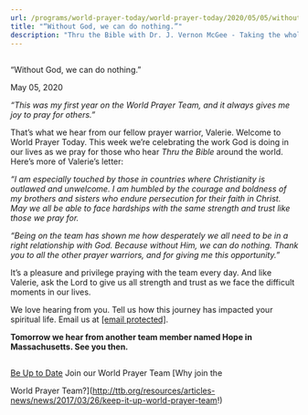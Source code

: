 ```yaml
---
url: /programs/world-prayer-today/world-prayer-today/2020/05/05/without-god-we-can-do-nothing-
title: "“Without God, we can do nothing.”"
description: "Thru the Bible with Dr. J. Vernon McGee - Taking the whole Word to the whole world"
---
```







## 
 “Without God, we can do nothing.”


May 05, 2020




*“This was my first year on the World Prayer Team, and it always gives me joy to pray for others.”* 


That’s what we hear from our fellow prayer warrior, Valerie. Welcome to World Prayer Today. This week we’re celebrating the work God is doing in our lives as we pray for those who hear *Thru the Bible* around the world. Here’s more of Valerie’s letter: 


*“I am especially touched by those in countries where Christianity is outlawed and unwelcome. I am humbled by the courage and boldness of my brothers and sisters who endure persecution for their faith in Christ. May we all be able to face hardships with the same strength and trust like those we pray for.*


*“Being on the team has shown me how desperately we all need to be in a right relationship with God. Because without Him, we can do nothing. Thank you to all the other prayer warriors, and for giving me this opportunity.”*


It’s a pleasure and privilege praying with the team every day. And like Valerie, ask the Lord to give us all strength and trust as we face the difficult moments in our lives.


We love hearing from you. Tell us how this journey has impacted your spiritual life. Email us at [[email protected]](/cdn-cgi/l/email-protection#aceec5cec0c9eed9dfecf8f8ee82c3decb). 


**Tomorrow we hear from another team member named Hope in Massachusetts. See you then.** 







## 




[Be Up to Date](http://feeds.feedburner.com/WorldPrayerToday "World Prayer Today RSS Feed")
Join our World Prayer Team
[Why join the  

World Prayer Team?](http://ttb.org/resources/articles-news/news/2017/03/26/keep-it-up-world-prayer-team!)




